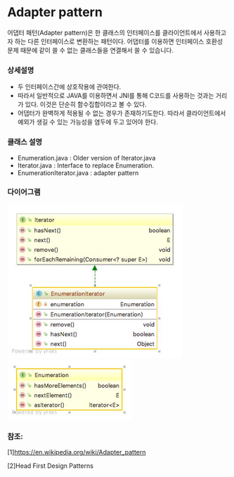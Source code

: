 # Adapter pattern
어댑터 패턴(Adapter pattern)은 한 클래스의 인터페이스를 클라이언트에서 사용하고자 하는 다른 인터페이스로 변환하는 패턴이다. 어댑터를 이용하면 인터페이스 호환성 문제 때문에 같이 쓸 수 없는 클래스들을 연결해서 쓸 수 있습니다.

### 상세설명
 - 두 인터페이스간에 상호작용에 관여한다.
 - 따라서 일반적으로 JAVA를 이용하면서 JNI를 통해 C코드를 사용하는 것과는 거리가 있다. 이것은 단순히 함수집합이라고 볼 수 있다.
 - 어댑터가 완벽하게 적용될 수 없는 경우가 존재하기도한다. 따라서 클라이언트에서 예외가 생길 수 있는 가능성을 염두에 두고 있어야 한다.
   
### 클래스 설명
 - Enumeration.java : Older version of Iterator.java
 - Iterator.java : Interface to replace Enumeration.
 - EnumerationIterator.java : adapter pattern 
 
### 다이어그램
![ex_screenshot](../../res/adapterpattern.jpeg)
![ex_screenshot](../../res/enumeration.jpeg)

### 참조:
[1]https://en.wikipedia.org/wiki/Adapter_pattern

[2]Head First Design Patterns